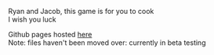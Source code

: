 Ryan and Jacob, this game is for you to cook  
I wish you luck

Github pages hosted [here](topg916.github.io/sim/index.html)  
Note: files haven't been moved over: currently in beta testing
